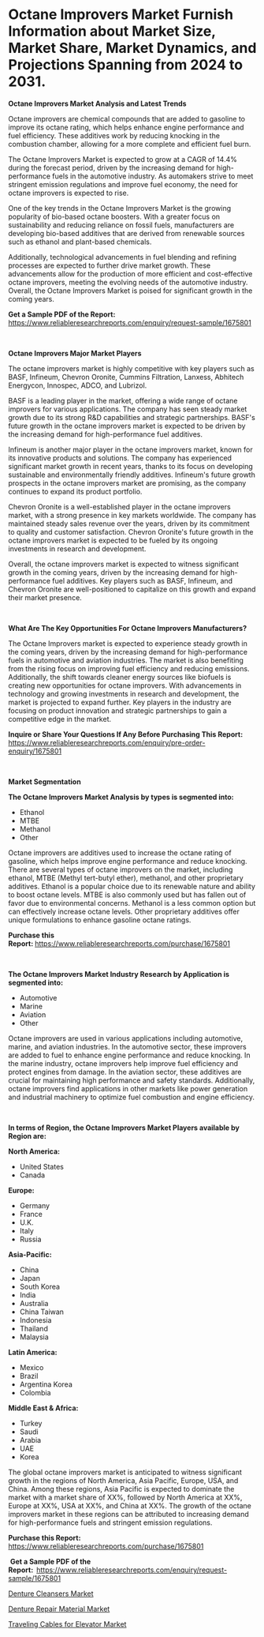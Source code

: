 <p><h1>Octane Improvers Market Furnish Information about Market Size, Market Share, Market Dynamics, and Projections Spanning from 2024 to 2031.</h1></p><p><strong>Octane Improvers Market Analysis and Latest Trends</strong></p>
<p><p>Octane improvers are chemical compounds that are added to gasoline to improve its octane rating, which helps enhance engine performance and fuel efficiency. These additives work by reducing knocking in the combustion chamber, allowing for a more complete and efficient fuel burn.</p><p>The Octane Improvers Market is expected to grow at a CAGR of 14.4% during the forecast period, driven by the increasing demand for high-performance fuels in the automotive industry. As automakers strive to meet stringent emission regulations and improve fuel economy, the need for octane improvers is expected to rise.</p><p>One of the key trends in the Octane Improvers Market is the growing popularity of bio-based octane boosters. With a greater focus on sustainability and reducing reliance on fossil fuels, manufacturers are developing bio-based additives that are derived from renewable sources such as ethanol and plant-based chemicals.</p><p>Additionally, technological advancements in fuel blending and refining processes are expected to further drive market growth. These advancements allow for the production of more efficient and cost-effective octane improvers, meeting the evolving needs of the automotive industry. Overall, the Octane Improvers Market is poised for significant growth in the coming years.</p></p>
<p><strong>Get a Sample PDF of the Report:&nbsp;</strong> <a href="https://www.reliableresearchreports.com/enquiry/request-sample/1675801">https://www.reliableresearchreports.com/enquiry/request-sample/1675801</a></p>
<p>&nbsp;</p>
<p><strong>Octane Improvers Major Market Players</strong></p>
<p><p>The octane improvers market is highly competitive with key players such as BASF, Infineum, Chevron Oronite, Cummins Filtration, Lanxess, Abhitech Energycon, Innospec, ADCO, and Lubrizol. </p><p>BASF is a leading player in the market, offering a wide range of octane improvers for various applications. The company has seen steady market growth due to its strong R&D capabilities and strategic partnerships. BASF's future growth in the octane improvers market is expected to be driven by the increasing demand for high-performance fuel additives.</p><p>Infineum is another major player in the octane improvers market, known for its innovative products and solutions. The company has experienced significant market growth in recent years, thanks to its focus on developing sustainable and environmentally friendly additives. Infineum's future growth prospects in the octane improvers market are promising, as the company continues to expand its product portfolio.</p><p>Chevron Oronite is a well-established player in the octane improvers market, with a strong presence in key markets worldwide. The company has maintained steady sales revenue over the years, driven by its commitment to quality and customer satisfaction. Chevron Oronite's future growth in the octane improvers market is expected to be fueled by its ongoing investments in research and development.</p><p>Overall, the octane improvers market is expected to witness significant growth in the coming years, driven by the increasing demand for high-performance fuel additives. Key players such as BASF, Infineum, and Chevron Oronite are well-positioned to capitalize on this growth and expand their market presence.</p></p>
<p>&nbsp;</p>
<p><strong>What Are The Key Opportunities For Octane Improvers Manufacturers?</strong></p>
<p><p>The Octane Improvers market is expected to experience steady growth in the coming years, driven by the increasing demand for high-performance fuels in automotive and aviation industries. The market is also benefiting from the rising focus on improving fuel efficiency and reducing emissions. Additionally, the shift towards cleaner energy sources like biofuels is creating new opportunities for octane improvers. With advancements in technology and growing investments in research and development, the market is projected to expand further. Key players in the industry are focusing on product innovation and strategic partnerships to gain a competitive edge in the market.</p></p>
<p><strong>Inquire or Share Your Questions If Any Before Purchasing This Report:</strong> <a href="https://www.reliableresearchreports.com/enquiry/pre-order-enquiry/1675801">https://www.reliableresearchreports.com/enquiry/pre-order-enquiry/1675801</a></p>
<p>&nbsp;</p>
<p><strong>Market Segmentation</strong></p>
<p><strong>The Octane Improvers Market Analysis by types is segmented into:</strong></p>
<p><ul><li>Ethanol</li><li>MTBE</li><li>Methanol</li><li>Other</li></ul></p>
<p><p>Octane improvers are additives used to increase the octane rating of gasoline, which helps improve engine performance and reduce knocking. There are several types of octane improvers on the market, including ethanol, MTBE (Methyl tert-butyl ether), methanol, and other proprietary additives. Ethanol is a popular choice due to its renewable nature and ability to boost octane levels. MTBE is also commonly used but has fallen out of favor due to environmental concerns. Methanol is a less common option but can effectively increase octane levels. Other proprietary additives offer unique formulations to enhance gasoline octane ratings.</p></p>
<p><strong>Purchase this Report:&nbsp;</strong><a href="https://www.reliableresearchreports.com/purchase/1675801">https://www.reliableresearchreports.com/purchase/1675801</a></p>
<p>&nbsp;</p>
<p><strong>The Octane Improvers Market Industry Research by Application is segmented into:</strong></p>
<p><ul><li>Automotive</li><li>Marine</li><li>Aviation</li><li>Other</li></ul></p>
<p><p>Octane improvers are used in various applications including automotive, marine, and aviation industries. In the automotive sector, these improvers are added to fuel to enhance engine performance and reduce knocking. In the marine industry, octane improvers help improve fuel efficiency and protect engines from damage. In the aviation sector, these additives are crucial for maintaining high performance and safety standards. Additionally, octane improvers find applications in other markets like power generation and industrial machinery to optimize fuel combustion and engine efficiency.</p></p>
<p>&nbsp;</p>
<p><strong>In terms of Region, the Octane Improvers Market Players available by Region are:</strong></p>
<p>
    <p> <strong> North America: </strong>
        <ul>
            <li>United States</li>
            <li>Canada</li>
        </ul>
        </p> 
    <p> <strong> Europe: </strong>
        <ul>
            <li>Germany</li>
            <li>France</li>
            <li>U.K.</li>
            <li>Italy</li>
            <li>Russia</li>
        </ul>
        </p> 
    <p> <strong> Asia-Pacific: </strong>
        <ul>
            <li>China</li>
            <li>Japan</li>
            <li>South Korea</li>
            <li>India</li>
            <li>Australia</li>
            <li>China Taiwan</li>
            <li>Indonesia</li>
            <li>Thailand</li>
            <li>Malaysia</li>
        </ul>
        </p> 
    <p> <strong> Latin America: </strong>
        <ul>
            <li>Mexico</li>
            <li>Brazil</li>
            <li>Argentina Korea</li>
            <li>Colombia</li>
        </ul>
        </p> 
    <p> <strong> Middle East & Africa: </strong>
        <ul>
            <li>Turkey</li>
            <li>Saudi</li>
            <li>Arabia</li>
            <li>UAE</li>
            <li>Korea</li>
        </ul>
    </p>
    </p>
<p><p>The global octane improvers market is anticipated to witness significant growth in the regions of North America, Asia Pacific, Europe, USA, and China. Among these regions, Asia Pacific is expected to dominate the market with a market share of XX%, followed by North America at XX%, Europe at XX%, USA at XX%, and China at XX%. The growth of the octane improvers market in these regions can be attributed to increasing demand for high-performance fuels and stringent emission regulations.</p></p>
<p><strong>Purchase this Report: </strong><a href="https://www.reliableresearchreports.com/purchase/1675801">https://www.reliableresearchreports.com/purchase/1675801</a></p>
<p>&nbsp;<strong>Get a Sample PDF of the Report:&nbsp;&nbsp;</strong><a href="https://www.reliableresearchreports.com/enquiry/request-sample/1675801">https://www.reliableresearchreports.com/enquiry/request-sample/1675801</a></p>
<p><strong></strong></p>
<p><p><a href="https://view.publitas.com/reportprime-1/denture-cleansers-market-size-share-trends-analysis-report-by-application-regional-outlook-competitive-strategies-and-segment-forecasts-2023-2030/">Denture Cleansers Market</a></p><p><a href="https://view.publitas.com/reportprime-1/denture-repair-material-market-provides-a-comprehensive-analysis-including-a-macro-overview-of-the-market-as-well-as-micro-details-such-as-market-size-and-competitive-landscape/">Denture Repair Material Market</a></p><p><a href="https://view.publitas.com/reportprime-1/global-traveling-cables-for-elevator-market-by-types-applications-and-major-players-with-regional-growth-rate-analysis-and-development-situation-from-2023-to-2030/">Traveling Cables for Elevator Market</a></p></p>